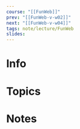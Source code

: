 ```yaml
---
course: "[[FunWeb]]"
prev: "[[FunWeb-v-w02]]"
next: "[[FunWeb-v-w04]]"
tags: note/lecture/FunWeb
slides:
---
```



# Info


# Topics


# Notes